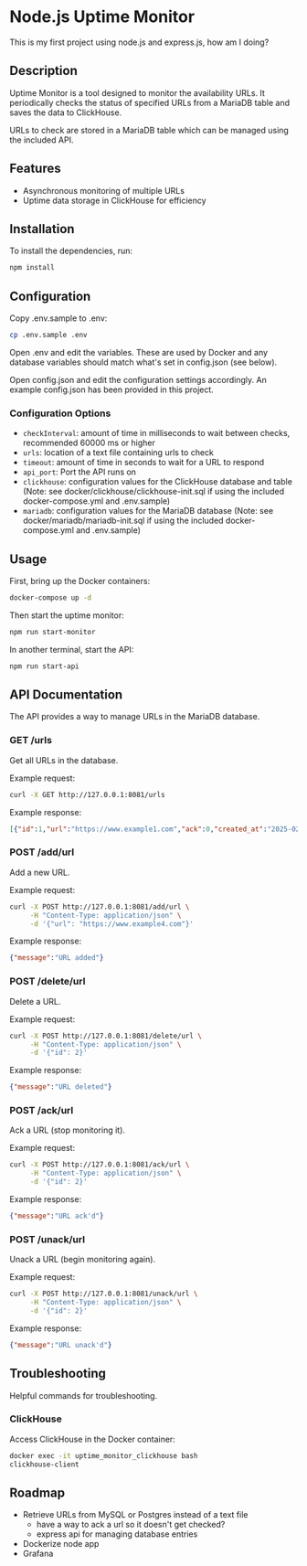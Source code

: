 # Node.js Uptime Monitor

This is my first project using node.js and express.js, how am I doing?

## Description

Uptime Monitor is a tool designed to monitor the availability URLs. It periodically checks the status of specified URLs from a MariaDB table and saves the data to ClickHouse.

URLs to check are stored in a MariaDB table which can be managed using the included API.

## Features

- Asynchronous monitoring of multiple URLs
- Uptime data storage in ClickHouse for efficiency

## Installation

To install the dependencies, run:

```bash
npm install
```

## Configuration

Copy .env.sample to .env:

```bash
cp .env.sample .env
```

Open .env and edit the variables. These are used by Docker and any database variables should match what's set in config.json (see below).

Open config.json and edit the configuration settings accordingly. An example config.json has been provided in this project.

### Configuration Options

- `checkInterval`: amount of time in milliseconds to wait between checks, recommended 60000 ms or higher
- `urls`: location of a text file containing urls to check
- `timeout`: amount of time in seconds to wait for a URL to respond
- `api_port`: Port the API runs on
- `clickhouse`: configuration values for the ClickHouse database and table (Note: see docker/clickhouse/clickhouse-init.sql if using the included docker-compose.yml and .env.sample)
- `mariadb`: configuration values for the MariaDB database (Note: see docker/mariadb/mariadb-init.sql if using the included docker-compose.yml and .env.sample)

## Usage

First, bring up the Docker containers:

```bash
docker-compose up -d
```

Then start the uptime monitor:

```bash
npm run start-monitor
```

In another terminal, start the API:

```bash
npm run start-api
```

## API Documentation

The API provides a way to manage URLs in the MariaDB database.

### GET /urls

Get all URLs in the database.

Example request:
```bash
curl -X GET http://127.0.0.1:8081/urls
```

Example response:
```json
[{"id":1,"url":"https://www.example1.com","ack":0,"created_at":"2025-02-15T23:33:44.000Z"},{"id":2,"url":"https://www.example2.com","ack":0,"created_at":"2025-02-15T23:34:11.000Z"},{"id":3,"url":"https://www.example3.com","ack":0,"created_at":"2025-02-15T23:34:24.000Z"}]
```

### POST /add/url

Add a new URL.

Example request:
```bash
curl -X POST http://127.0.0.1:8081/add/url \
     -H "Content-Type: application/json" \
     -d '{"url": "https://www.example4.com"}'
```

Example response:
```json
{"message":"URL added"}
```

### POST /delete/url

Delete a URL.

Example request:
```bash
curl -X POST http://127.0.0.1:8081/delete/url \
     -H "Content-Type: application/json" \
     -d '{"id": 2}'
```

Example response:
```json
{"message":"URL deleted"}
```

### POST /ack/url

Ack a URL (stop monitoring it).

Example request:
```bash
curl -X POST http://127.0.0.1:8081/ack/url \
     -H "Content-Type: application/json" \
     -d '{"id": 2}'
```

Example response:
```json
{"message":"URL ack'd"}
```

### POST /unack/url

Unack a URL (begin monitoring again).

Example request:
```bash
curl -X POST http://127.0.0.1:8081/unack/url \
     -H "Content-Type: application/json" \
     -d '{"id": 2}'
```

Example response:
```json
{"message":"URL unack'd"}
```

## Troubleshooting

Helpful commands for troubleshooting.

### ClickHouse

Access ClickHouse in the Docker container:

```bash
docker exec -it uptime_monitor_clickhouse bash
clickhouse-client
```

## Roadmap

- Retrieve URLs from MySQL or Postgres instead of a text file
  - have a way to ack a url so it doesn't get checked?
  - express api for managing database entries
- Dockerize node app
- Grafana
